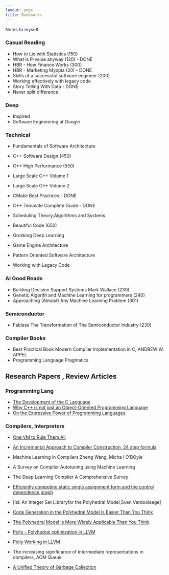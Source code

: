 ```yaml
---
layout: page
title: Bookmarks
---
```


Notes to myself

### Casual Reading
*  How to Lie with Statistics (150) 
*  What is P-value anyway (120)  - DONE
*  HBR - How Finance Works  (300)
*  HBR - Marketing Myopia (20) - DONE
*  Skills of a successful software engineer (200)
*  Working effectively with legacy code
*  Story Telling With Data  - DONE
*  Never split difference


### Deep
*  Inspired 
*  Software Engineering at Google


### Technical 
* Fundamentals of Software Architecture
* C++ Software Design  (450)
* C++ High Performance (550)	
* Large Scale C++ Volume 1 
* Large Scale C++ Volume 2
* CMake Best Practices  - DONE 
* C++ Template Complete Guide   - DONE
* Scheduling Theory,Algorithms and Systems
* Beautiful Code  (650)

* Grokking Deep Learning
* Game Engine Architecture
* Pattern Oriented Software Architecture
* Working with Legacy Code


### AI Good Reads
* Building Decision Support Systems  Mark Wallace  (230)
* Genetic Algorith and Machine Learning for programmers (240)
* Approaching (Almost) Any Machine Learning Problem (301)

### Semiconductor
* Fabless The Transformation of The Semiconductor Industry (230)


### Compiler Books
* Best Practical Book  Modern Compiler Implementation in C, ANDREW W. APPEL
* Programming Language Pragmatics


## Research Papers , Review Articles
### Programming Lang
* [The Development of the C Language](https://www.bell-labs.com/usr/dmr/www/chist.pdf)
* [Why C++ is not just an Object-Oriented Programming Language](https://www.stroustrup.com/oopsla.pdf)
* [On the Expressive Power of Programming Languages](https://jgbm.github.io/eecs762f19/papers/felleisen.pdf)

### Compilers, Interpreters

* [One VM to Rule Them All](http://lafo.ssw.uni-linz.ac.at/papers/2013_Onward_OneVMToRuleThemAll.pdf)
* [An Incremental Approach to Compiler Construction, 24 step formula](http://scheme2006.cs.uchicago.edu/11-ghuloum.pdf)
* Machine Learning in Compilers Zheng Wang, Micha l O’BOyle
* A Survey on Compiler Autotuning using Machine Learning
* The Deep Learning Compiler A Comprehensive Survey
* [Efficiently computing static single assignment form and the control dependence graph](https://dl.acm.org/doi/10.1145/115372.115320)

* [isl: An Integer Set Libraryfor the Polyhedral Model,Sven Verdoolaege]
* [Code Generation in the Polyhedral Model Is Easier Than You Think](https://hal.science/hal-00017260/file/bastoul2004code.pdf)
* [The Polyhedral Model Is More Widely Applicable Than You Think](https://web.cs.ucla.edu/~pouchet/doc/cc-article.10.pdf)
* [Polly - Polyhedral optimization in LLVM](https://web.cs.ucla.edu/~pouchet/doc/impact-article.11.pdf)
* [Polly Working in LLVM](https://polly.llvm.org/publications/grosser-diploma-thesis.pdf)
* The increasing significance of intermediate representations in compilers, ACM Queue
* [A Unified Theory of Garbage Collection](https://courses.cs.washington.edu/courses/cse590p/05au/p50-bacon.pdf)

